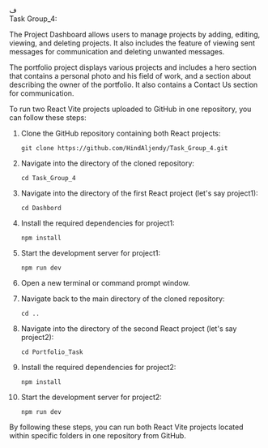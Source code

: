ف   
Task Group_4:

The Project Dashboard allows users to manage projects by adding, editing, viewing, and deleting projects.
It also includes the feature of viewing sent messages for communication and deleting unwanted messages.

The portfolio project displays various projects and includes a hero section that contains a personal photo and his field of work,
and a section about describing the owner of the portfolio. It also contains a Contact Us section for communication.



To run two React Vite projects uploaded to GitHub in one repository, you can follow these steps:

1. Clone the GitHub repository containing both React projects:
   ```
   git clone https://github.com/HindAljendy/Task_Group_4.git
   ```

2. Navigate into the directory of the cloned repository:
   ```
   cd Task_Group_4
   ```

3. Navigate into the directory of the first React project (let's say project1):
   ```
   cd Dashbord
   ```

4. Install the required dependencies for project1:
   ```
   npm install
   ```

5. Start the development server for project1:
   ```
   npm run dev
   ```

6. Open a new terminal or command prompt window.

7. Navigate back to the main directory of the cloned repository:
   ```
   cd ..
   ```

8. Navigate into the directory of the second React project (let's say project2):
   ```
   cd Portfolio_Task
   ```

9. Install the required dependencies for project2:
   ```
   npm install
   ```

10. Start the development server for project2:
    ```
    npm run dev
    ```

By following these steps, you can run both React Vite projects located within specific folders in one repository from GitHub.
